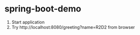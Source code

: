 # spring-boot-demo

1. Start application
2. Try http://localhost:8080/greeting?name=R2D2 from browser